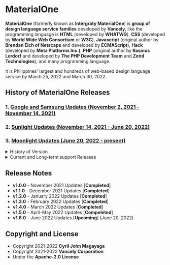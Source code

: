 # MaterialOne

**MaterialOne** (formerly known as **Intergraty MaterialOne**) is **group of design language service families** developed by **Vancely**, like the programming language is **HTML** (developed by 	**WHATWG**), **CSS** (developed by 	**World Wide Web Consortium** or **W3C**), **Javascript** (original author by **Brendan Eich of Netscape** and developed by **ECMAScript**), **Hack** (developed by **Meta Platforms Inc.)**, **PHP** (original author by **Rasmus Lerdorf** and developed by **The PHP Development Team** and **Zend Technologies**), and many programming language.

It is Philippines' largest and hundreds of web-based design language service by March 25, 2022 and March 30, 2022.


## History of MaterialOne Releases
### 1. [Google and Samsung Updates (November 2, 2021 - November 14, 2021)](https://github.com/Intergralty/MaterialOne/blob/main/.github/Documentations/Google-and-Samsung.md)
### 2. [Sunlight Updates (November 14, 2021 - June 20, 2022)](https://github.com/Intergralty/MaterialOne/blob/main/.github/Documentations/Sunlight.md)
### 3. [Moonlight Updates (June 20, 2022 - present)](https://github.com/Intergralty/MaterialOne/blob/main/.github/Documentations/Moonlight.md)

<details><summary> History of Version </summary>

* 1.0.0 (November 2, 2021) - First Google and Samsung Clocks
   * 1.0.1 (November 8, 2021) - Analog Clocks and Digital Clocks
   * 1.0.2 (November 12, 2021) - Browser, Stopwatch, Digital Clock, and Logos
   * 1.0.3 (November 14, 2021) - Live Wallpapers
   * 1.0.4 (November 25, 2021) - Updating `README.md`.
   * 1.0.5 (December 1, 2021) - Websites and Online Chats
   * 1.0.6 (December 4, 2021) - Fixed the Programming Language and Failed ASP.NET`.
 
* 1.1.0 (December 6, 2021) - December 2021 Updates
   * 1.1.1 (December 10, 2021) - First Snow in the December 2021 Updates
   * 1.1.2 (December 12, 2021) - Second Snow in the December 2021 Updates
   * 1.1.3 (December 15, 2021) - Third Snow in the December 2021 Updates
   * 1.1.4 (December 20, 2021) - Fourth Snow in the December 2021 Updates; The **Intergralty Events 2021** is December 21, 2021, the documents.
   * **Sancisoft Franco Updates**
   * 1.1.5 (December 21, 2021) - Fifth Snow in the December 2021 Updates
   * 1.1.6 (December 23, 2021) - Sixth Snow in the December 2021 Updates
   * 1.1.7 (December 25, 2021) - Seventh Snow in the December 2021 Updates
   * 1.1.8 (December 26, 2021) - First Fireworks in the New Year 2022 Updates
   * 1.1.9 (December 31, 2021) - Second Fireworks in the New Year 2022 Updates
   * 1.1.10 (December 31, 2021) - Third Fireworks in the New Year 2022 Updates
   * 1.1.11 (January 1, 2022) - Last Fireworks in the New Year 2022 Updates
   * 1.1.12 (January 2, 2022) - First Cold of the Winter Updates
   * 1.1.13 (January 3, 2022) - Second Cold of the Winter Updates
   * 1.1.14 (January 5, 2022) - Third Cold of the Winter Updates
   * 1.1.15 (January 7, 2022) - Fourth Cold of the Winter Updates
   * 1.1.16 (January 11, 2022) - Fifth Cold of the Winter Updates

* 1.2.0 (January 12, 2022) - January 2022 Updates
   * 1.2.1 (January 15, 2022) - Seventh Cold of the Winter Updates
   * 1.2.2 (January 17, 2022) - Eighth Cold of the Winter Updates
   * 1.2.3 (January 20, 2022) - First World of the Winter Updates
   * **Sancisoft Franco Updates**
   * 1.2.4 (January 22, 2022) - Second World of the Winter Updates
   * 1.2.5 (January 24, 2022) - Third World of the Winter Updates
   * 1.2.6 (January 25, 2022) - Fourth World of the Winter Updates
   * 1.2.7 (January 28, 2022) - Fifth World of the Winter Updates
   * 1.2.8 (January 31, 2022) - Sixth World of the Winter Updates
   * 1.2.9 (February 2, 2022) - Seventh World of the Winter Updates
   * 1.2.10 (February 4, 2022) - Eighth World of the Winter Updates
   * 1.2.11 (February 5, 2022) - Ninth World of the Winter Updates

* 1.3.0 (February 8, 2022) - Goodlight Updates
  * 1.3.1 (February 10, 2022) - First Goodlight Updates
  * 1.3.2 (February 12, 2022) - Second Goodlight Updates
  * 1.3.3 (February 14, 2022) - Third Goodlight Updates
  * 1.3.4 (February 20, 2022) - Fourth Goodlight Updates
  * 1.3.5 (February 28, 2022) - Fifth Goodlight Updates

* 1.4.0 (March 2, 2022) - Cherrylight Updates
  * 1.4.1 (March 4, 2022) - First Cherrylight Updates
  * 1.4.2 (March 6, 2022) - Second Cherrylight Updates
  * 1.4.3 (March 8, 2022) - Third Cherrylight Updates
  * 1.4.4 (March 22, 2022) - Fourth Cherrylight Updates
    * 1.4.4.1 (March 24, 2022) - Sixth Cherrylight Updates
  * 1.4.5 (March 23, 2022) - Fifth Cherrylight Updates
  * 1.4.6 (March 24, 2022) - Seventh Cherrylight Updates
  * 1.4.7 (March 25, 2022) - Eighth Cherrylight Updates
  * 1.4.8 (March 30, 2022) - Ninth Cherrylight Updates
  * 1.4.9 (March 31, 2022) - Tenth Cherrylight Updates

* 1.5.0 (April 1, 2022) - Dark of the Cherrylight Updates
  * 1.5.1 (April 5, 2022) - One Dark of the Cherrylight Updates
  * 1.5.2 (April 9, 2022) - Two Dark of the Cherrylight Updates
  * 1.5.3 (April 13, 2022) - Three Dark of the Cherrylight Updates
  * 1.5.4 (April 18, 2022) - Four Dark of the Cherrylight Updates
  * 1.5.5 (April 25, 2022) - Five Dark of Cherrylight Updates
  * 1.5.6 (May 10, 2022) - Six Dark of the Cherrylight Updates
  
</details>

<details><summary> Current and Long-term support Releases </summary>

| Release | Statue | Codename | Release Date | Maintenance end |
|:-:|:-:|:-:|:-:|:-:|
| v1.0.0 | Maintenance LTS | Google and Samsung | November 2, 2021 | November 12, 2022 |
| v1.0.1 | Maintenance LTS | | November 9, 2021 | November 12, 2022 |
| v1.0.2 | Maintenance LTS | | November 12, 2021 | November 12, 2022 |
| v1.0.3 | Maintenance LTS | | November 14, 2021 | November 12, 2022 |
| v1.0.4 | Maintenance LTS | Sunlight | November 25, 2021 | May 15, 2023 |
| v1.0.5 | Maintenance LTS | | December 1, 2021 | May 15, 2023 |
| v1.0.6 | Maintenance LTS | | December 4, 2021 | May 15, 2023 |
| v1.1.0 | Maintenance LTS | | December 6, 2021 | May 15, 2023 |
| v1.1.1 | Maintenance LTS | | December 6, 2021 | May 15, 2023 |
| v1.1.2 | Maintenance LTS | | December 7, 2021 | May 15, 2023 |
| v1.1.3 | Maintenance LTS | | December 10, 2021 | May 15, 2023 |
| v1.1.4 | Maintenance LTS | | December 21, 2021 | May 15, 2023 |
| v1.1.5 | Maintenance LTS | | December 21, 2021 | May 15, 2023 |
| v1.1.6 | Maintenance LTS | | December 23, 2021 | May 15, 2023 |
| v1.1.7 | Maintenance LTS | | December 25, 2021 | May 15, 2023 |
| v1.1.8 | Maintenance LTS | | December 26, 2021 | May 15, 2023 |
| v1.1.9 | Maintenance LTS | | December 31, 2021 | May 15, 2023 |
| v1.1.10 | Maintenance LTS | | December 31, 2021 | May 15, 2023 |
| v1.1.11 | Maintenance LTS | | January 1, 2022 | May 15, 2023 |
| v1.1.12 | Maintenance LTS | | January 2, 2022 | May 15, 2023 |
| v1.1.13 | Maintenance LTS | | January 3, 2022 | May 15, 2023 |
| v1.1.14 | Maintenance LTS | | January 3, 2022 | May 15, 2023 |
| v1.1.15 | Maintenance LTS | | January 5, 2022 | May 15, 2023 |
| v1.1.16 | Maintenance LTS | | January 6, 2022 | May 15, 2023 |
| v1.2.0 | Maintenance LTS | | January 9, 2022 | May 15, 2023 |
| v1.2.1 | Maintenance LTS | | January 14, 2022 | May 15, 2023 |
| v1.2.2 | Maintenance LTS | | January 17, 2022 | May 15, 2023 |
| v1.2.3 | Maintenance LTS | | January 20, 2022 | May 15, 2023 |
| v1.2.4 | Maintenance LTS | | January 22, 2022 | May 15, 2023 |
| v1.2.5 | Maintenance LTS | | January 24, 2022 | May 15, 2023 |
| v1.2.6 | Maintenance LTS | | January 26, 2022 | May 15, 2023 |
| v1.2.7 | Maintenance LTS | | January 28, 2022 | May 15, 2023 |
| v1.2.8 | Maintenance LTS | | January 31, 2022 | May 15, 2023 |
| v1.2.9 | Maintenance LTS | | February 2, 2022 | May 15, 2023 |
| v1.2.10 | Maintenance LTS | | February 4, 2022 | May 15, 2023 |
| v1.2.11 | Maintenance LTS | | February 5, 2022 | May 15, 2023 |
| v1.3.0 | Maintenance LTS | | February 8, 2022 | May 15, 2023 |
| v1.3.1 | Maintenance LTS | | February 10, 2022 | May 15, 2023 |
| v1.3.2 | Maintenance LTS | | February 12, 2022 | May 15, 2023 |
| v1.3.3 | Maintenance LTS | | February 14, 2022 | May 15, 2023 |
| v1.3.4 | Maintenance LTS | | February 20, 2022 | May 15, 2023 |
| v1.3.5 | Maintenance LTS | | February 28, 2022 | May 15, 2023 |
| v1.4.0 | Maintenance LTS | | March 2, 2022 | May 15, 2023 |
| v1.4.1 | Maintenance LTS | | March 4, 2022 | May 15, 2023 |
| v1.4.2 | Maintenance LTS | | March 6, 2022 | May 15, 2023 |
| v1.4.3 | Maintenance LTS | | March 8, 2022 | May 15, 2023 |
| v1.4.4 | Maintenance LTS | | March 22, 2022 | May 15, 2023 |
| v1.4.5 | Maintenance LTS | | March 23, 2022 | May 15, 2023 |
| v1.4.6 | Maintenance LTS | | March 24, 2022 | May 15, 2023 |
| v1.4.7 | Maintenance LTS | | March 25, 2022 | May 15, 2023 |
| v1.4.8 | Maintenance LTS | | March 30, 2022 | May 15, 2023 |
| v1.4.9 | Maintenance LTS | | March 31, 2022 | May 15, 2023 |
| v1.5.0 | Maintenance LTS | | April 1, 2022 | May 15, 2023 |
| v1.5.1 | Maintenance LTS | | April 5, 2022 | May 15, 2023 |
| v1.5.2 | Maintenance LTS | | April 9, 2022 | May 15, 2023 |
| v1.5.3 | Maintenance LTS | | April 13, 2022 | May 15, 2023 |
| v1.5.4 | Maintenance LTS | | April 18, 2022 | May 15, 2023 |
| v1.5.5 | Active LTS | | April 25, 2022 | May 15, 2023 |
| v1.5.6 | Current | | May 10, 2022 | May 15, 2023 |
| v1.6.0 | Upcoming | Moonlight | June 20, 2022 | November 20, 2023 |
  
</details>

## Release Notes

* **v1.0.0** - November 2021 Updates [**Completed**]
* **v1.1.0** - December 2021 Updates [**Completed**]
* **v1.2.0** - January 2022 Updates [**Completed**]
* **v1.3.0** - February 2022 Updates [**Completed**]
* **v1.4.0** - March 2022 Updates [**Completed**]
* **v1.5.0** - April-May 2022 Updates [**Compeleted**]
* **v1.6.0** - June 2022 Updates [**Upcoming**] (June 20, 2022)

## Copyright and License
* Copyright 2021-2022 **Cyril John Magayaga**
* Copyright 2021-2022 **Vancely Corporation**
* Under the **Apache-2.0 License**
